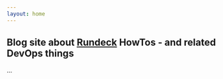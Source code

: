 ```yaml
---
layout: home
---
```


## Blog site about [Rundeck](https://github.com/rundeck/rundeck) HowTos - and related DevOps things

...




